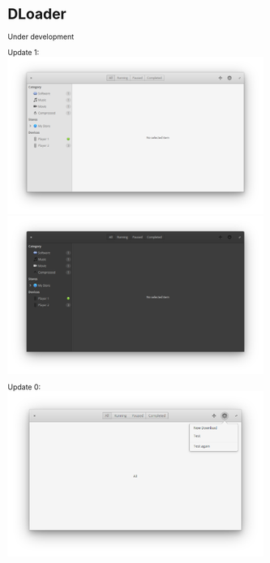 # DLoader
Under development

Update 1:
![Light GUI](https://github.com/BeLikeSohan/DLoader/raw/master/screenshots/d01_light.png)
![Dark GUI](https://github.com/BeLikeSohan/DLoader/raw/master/screenshots/d01_dark.png)

Update 0:
![Screenshot of Barebone GUI](https://github.com/BeLikeSohan/DLoader/raw/master/screenshots/gui_barebone.png)
